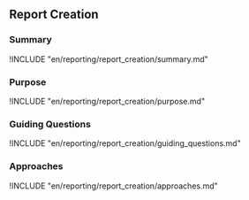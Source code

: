 ## Report Creation

### Summary

!INCLUDE "en/reporting/report_creation/summary.md"

### Purpose

!INCLUDE "en/reporting/report_creation/purpose.md"

### Guiding Questions

!INCLUDE "en/reporting/report_creation/guiding_questions.md"

### Approaches

!INCLUDE "en/reporting/report_creation/approaches.md"
